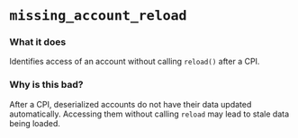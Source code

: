 # `missing_account_reload`

### What it does
Identifies access of an account without calling `reload()` after a CPI.

### Why is this bad?
After a CPI, deserialized accounts do not have their data updated automatically.
Accessing them without calling `reload` may lead to stale data being loaded.
